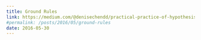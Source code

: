 ```yaml
---
title: Ground Rules
link: https://medium.com/@denisechendd/practical-practice-of-hypothesis-testing-on-house-price-dataset-1fb169bc04ee
#permalink: /posts/2016/05/ground-rules
date: 2016-05-30
---
```

